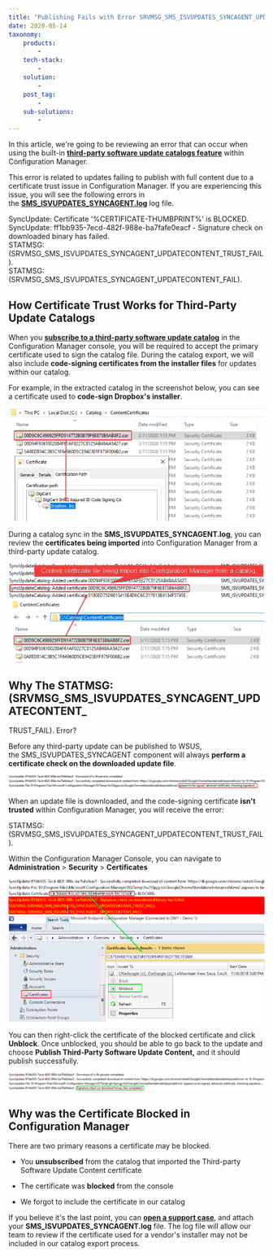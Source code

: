 ```yaml
---
title: "Publishing Fails with Error SRVMSG_SMS_ISVUPDATES_SYNCAGENT_UPDATECONTENT_TRUST_FAIL"
date: 2020-05-14
taxonomy:
    products:
        - 
    tech-stack:
        - 
    solution:
        - 
    post_tag:
        - 
    sub-solutions:
        - 
---
```


In this article, we're going to be reviewing an error that can occur when using the built-in **[third-party software update catalogs feature](https://docs.microsoft.com/en-us/mem/configmgr/sum/deploy-use/third-party-software-updates)** within Configuration Manager.

This error is related to updates failing to publish with full content due to a certificate trust issue in Configuration Manager. If you are experiencing this issue, you will see the following errors in the **[SMS\_ISVUPDATES\_SYNCAGENT.log](https://patchmypc.com/collecting-log-files-for-patch-my-pc-support#publishing-in-console-logs)** log file.

SyncUpdate: Certificate '%CERTIFICATE-THUMBPRINT%' is BLOCKED.  
SyncUpdate: ff1bb935-7ecd-482f-988e-ba7fafe0eacf - Signature check on downloaded binary has failed.  
STATMSG: (SRVMSG\_SMS\_ISVUPDATES\_SYNCAGENT\_UPDATECONTENT\_TRUST\_FAIL).  
STATMSG: (SRVMSG\_SMS\_ISVUPDATES\_SYNCAGENT\_UPDATECONTENT\_FAIL).

## How Certificate Trust Works for Third-Party Update Catalogs

When you **[subscribe to a third-party software update catalog](https://docs.microsoft.com/en-us/mem/configmgr/sum/deploy-use/third-party-software-updates#add-a-custom-catalog)** in the Configuration Manager console, you will be required to accept the primary certificate used to sign the catalog file. During the catalog export, we will also include **code-signing certificates from the installer files** for updates within our catalog.

For example, in the extracted catalog in the screenshot below, you can see a certificate used to **code-sign Dropbox's installer**.

![](../../_images/catalog-content-certficate.png)

During a catalog sync in the **SMS\_ISVUPDATES\_SYNCAGENT.log**, you can review the **certificates being imported** into Configuration Manager from a third-party update catalog.

![](../../_images/content-certificate-import-SMS_ISVUPDATES_SYNCAGENT.png)

## Why The STATMSG: (SRVMSG\_SMS\_ISVUPDATES\_SYNCAGENT\_UPDATECONTENT\_  
TRUST\_FAIL). Error?

Before any third-party update can be published to WSUS, the SMS\_ISVUPDATES\_SYNCAGENT component will always **perform a certificate check on the downloaded update file**.

![](../../_images/SMS_ISVUPDATES_SYNCAGENT-retrieved-certificate-checking-signature.png)

When an update file is downloaded, and the code-signing certificate **isn't trusted** within Configuration Manager, you will receive the error:

STATMSG: (SRVMSG\_SMS\_ISVUPDATES\_SYNCAGENT\_UPDATECONTENT\_TRUST\_FAIL).

Within the Configuration Manager Console, you can navigate to **Administration** > **Security** > **Certificates**

![](../../_images/unblock-certificate-configuraton-manage-third-party-updates.png)

You can then right-click the certificate of the blocked certificate and click **Unblock**. Once unblocked, you should be able to go back to the update and choose **Publish Third-Party Software Update Content,** and it should publish successfully.

![](../../_images/Signature-check-on-download-binary-has-completed.png)

## Why was the Certificate Blocked in Configuration Manager

There are two primary reasons a certificate may be blocked.

- You **unsubscribed** from the catalog that imported the Third-party Software Update Content certificate

- The certificate was **blocked** from the console

- We forgot to include the certificate in our catalog

If you believe it's the last point, you can **[open a support case](https://patchmypc.com/technical-support)**, and attach your **SMS\_ISVUPDATES\_SYNCAGENT.log** file. The log file will allow our team to review if the certificate used for a vendor's installer may not be included in our catalog export process.
